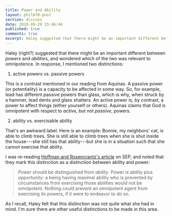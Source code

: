 ```yaml
---
title: Power and Ability
layout: phil670-post
section: discuss
date: 2010-09-29 15:46:44
published: true
comments: true
excerpt: Haley suggested that there might be an important different between *powers* and *abilities*, and wondered which of the two was relevant to omnipotence. In response, I mentioned two distinctions
---
```


Haley (right?) suggested that there might be an important different between *powers* and *abilities*, and wondered which of the two was relevant to omnipotence. In response, I mentioned two distinctions:

1.   active powers vs. passive powers

This is a contrast mentioned in our reading from Aquinas. A passive power (or potentiality) is a capacity to be affected in some way. So, for example, lead has different passive powers than glass, which is why, when struck by a hammer, lead dents and glass shatters. An active power is, by contrast, a power to affect things (either yourself or others). Aquinas claims that God is omnipotent with respect to *active*, but not *passive*, powers.

2.  ability vs. exercisable ability

That's an awkward label. Here is an example: Bonnie, my neighbors' cat, is able to climb trees. She is still able to climb trees when she is shut inside the house---she still has that ability---but she is in a situation such that she cannot exercise that ability.

I was re-reading [Hoffman and Rosencrantz's article](http://plato.stanford.edu/entries/omnipotence/) on SEP, and noted that they mark this distinction as a distinction between ability and power:

> *Power* should be distinguished from *ability*. Power is ability plus opportunity: a being having maximal ability who is prevented by circumstances from exercising those abilities would not be omnipotent. Nothing could prevent an omnipotent agent from exercising its powers, if it were to endeavor to do so.

As I recall, Haley felt that this distinction was not quite what she had in mind. I'm sure there are other useful distinctions to be made in this area.
